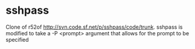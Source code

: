sshpass
=======

Clone of r52of http://svn.code.sf.net/p/sshpass/code/trunk. sshpass is modified to take a -P &lt;prompt> argument that allows for the prompt to be specified
